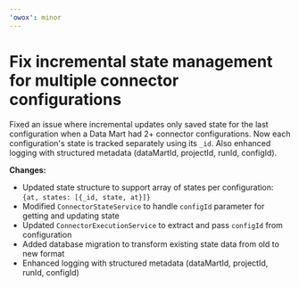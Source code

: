 ```yaml
---
'owox': minor
---
```


# Fix incremental state management for multiple connector configurations

Fixed an issue where incremental updates only saved state for the last configuration when a Data Mart had 2+ connector configurations. Now each configuration's state is tracked separately using its `_id`. Also enhanced logging with structured metadata (dataMartId, projectId, runId, configId).

**Changes:**

- Updated state structure to support array of states per configuration: `{at, states: [{_id, state, at}]}`
- Modified `ConnectorStateService` to handle `configId` parameter for getting and updating state
- Updated `ConnectorExecutionService` to extract and pass `configId` from configuration
- Added database migration to transform existing state data from old to new format
- Enhanced logging with structured metadata (dataMartId, projectId, runId, configId)
